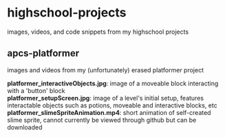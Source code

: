 # highschool-projects
images, videos, and code snippets from my highschool projects

## apcs-platformer
images and videos from my (unfortunately) erased platformer project
  
**platformer_interactiveObjects.jpg**: image of a moveable block interacting with a 'button' block  
**platformer_setupScreen.jpg**: image of a level's initial setup, features interactable objects such as potions, moveable and interactive blocks, etc  
**platformer_slimeSpriteAnimation.mp4**: short animation of self-created slime sprite, cannot currently be viewed through github but can be downloaded
